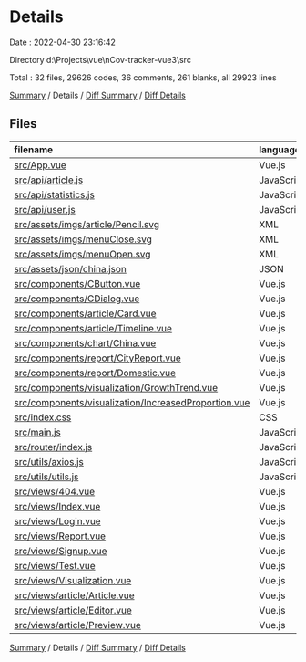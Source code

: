 # Details

Date : 2022-04-30 23:16:42

Directory d:\Projects\vue\nCov-tracker-vue3\src

Total : 32 files,  29626 codes, 36 comments, 261 blanks, all 29923 lines

[Summary](results.md) / Details / [Diff Summary](diff.md) / [Diff Details](diff-details.md)

## Files
| filename | language | code | comment | blank | total |
| :--- | :--- | ---: | ---: | ---: | ---: |
| [src/App.vue](/src/App.vue) | Vue.js | 53 | 3 | 11 | 67 |
| [src/api/article.js](/src/api/article.js) | JavaScript | 20 | 0 | 3 | 23 |
| [src/api/statistics.js](/src/api/statistics.js) | JavaScript | 19 | 0 | 3 | 22 |
| [src/api/user.js](/src/api/user.js) | JavaScript | 33 | 0 | 6 | 39 |
| [src/assets/imgs/article/Pencil.svg](/src/assets/imgs/article/Pencil.svg) | XML | 1 | 0 | 0 | 1 |
| [src/assets/imgs/menuClose.svg](/src/assets/imgs/menuClose.svg) | XML | 2 | 0 | 0 | 2 |
| [src/assets/imgs/menuOpen.svg](/src/assets/imgs/menuOpen.svg) | XML | 2 | 0 | 0 | 2 |
| [src/assets/json/china.json](/src/assets/json/china.json) | JSON | 27,295 | 0 | 0 | 27,295 |
| [src/components/CButton.vue](/src/components/CButton.vue) | Vue.js | 33 | 0 | 4 | 37 |
| [src/components/CDialog.vue](/src/components/CDialog.vue) | Vue.js | 44 | 1 | 6 | 51 |
| [src/components/article/Card.vue](/src/components/article/Card.vue) | Vue.js | 30 | 0 | 6 | 36 |
| [src/components/article/Timeline.vue](/src/components/article/Timeline.vue) | Vue.js | 76 | 1 | 10 | 87 |
| [src/components/chart/China.vue](/src/components/chart/China.vue) | Vue.js | 107 | 6 | 8 | 121 |
| [src/components/report/CityReport.vue](/src/components/report/CityReport.vue) | Vue.js | 159 | 0 | 19 | 178 |
| [src/components/report/Domestic.vue](/src/components/report/Domestic.vue) | Vue.js | 143 | 0 | 11 | 154 |
| [src/components/visualization/GrowthTrend.vue](/src/components/visualization/GrowthTrend.vue) | Vue.js | 129 | 0 | 8 | 137 |
| [src/components/visualization/IncreasedProportion.vue](/src/components/visualization/IncreasedProportion.vue) | Vue.js | 66 | 0 | 8 | 74 |
| [src/index.css](/src/index.css) | CSS | 5 | 0 | 0 | 5 |
| [src/main.js](/src/main.js) | JavaScript | 29 | 0 | 4 | 33 |
| [src/router/index.js](/src/router/index.js) | JavaScript | 64 | 0 | 4 | 68 |
| [src/utils/axios.js](/src/utils/axios.js) | JavaScript | 28 | 8 | 5 | 41 |
| [src/utils/utils.js](/src/utils/utils.js) | JavaScript | 101 | 2 | 3 | 106 |
| [src/views/404.vue](/src/views/404.vue) | Vue.js | 18 | 0 | 5 | 23 |
| [src/views/Index.vue](/src/views/Index.vue) | Vue.js | 182 | 2 | 20 | 204 |
| [src/views/Login.vue](/src/views/Login.vue) | Vue.js | 130 | 0 | 17 | 147 |
| [src/views/Report.vue](/src/views/Report.vue) | Vue.js | 55 | 0 | 8 | 63 |
| [src/views/Signup.vue](/src/views/Signup.vue) | Vue.js | 240 | 2 | 20 | 262 |
| [src/views/Test.vue](/src/views/Test.vue) | Vue.js | 38 | 1 | 3 | 42 |
| [src/views/Visualization.vue](/src/views/Visualization.vue) | Vue.js | 375 | 7 | 45 | 427 |
| [src/views/article/Article.vue](/src/views/article/Article.vue) | Vue.js | 53 | 1 | 10 | 64 |
| [src/views/article/Editor.vue](/src/views/article/Editor.vue) | Vue.js | 62 | 2 | 7 | 71 |
| [src/views/article/Preview.vue](/src/views/article/Preview.vue) | Vue.js | 34 | 0 | 7 | 41 |

[Summary](results.md) / Details / [Diff Summary](diff.md) / [Diff Details](diff-details.md)